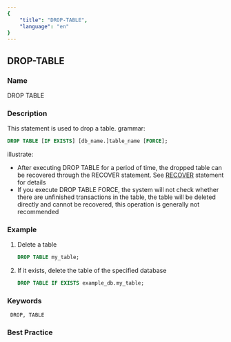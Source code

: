```yaml
---
{
    "title": "DROP-TABLE",
    "language": "en"
}
---
```


<!--
Licensed to the Apache Software Foundation (ASF) under one
or more contributor license agreements.  See the NOTICE file
distributed with this work for additional information
regarding copyright ownership.  The ASF licenses this file
to you under the Apache License, Version 2.0 (the
"License"); you may not use this file except in compliance
with the License.  You may obtain a copy of the License at

  http://www.apache.org/licenses/LICENSE-2.0

Unless required by applicable law or agreed to in writing,
software distributed under the License is distributed on an
"AS IS" BASIS, WITHOUT WARRANTIES OR CONDITIONS OF ANY
KIND, either express or implied.  See the License for the
specific language governing permissions and limitations
under the License.
-->

## DROP-TABLE

### Name

DROP TABLE

### Description

This statement is used to drop a table.
grammar:

```sql
DROP TABLE [IF EXISTS] [db_name.]table_name [FORCE];
````


illustrate:

- After executing DROP TABLE for a period of time, the dropped table can be recovered through the RECOVER statement. See [RECOVER](../../Data-Definition-Statements/Backup-and-Restore/RECOVER.md) statement for details
- If you execute DROP TABLE FORCE, the system will not check whether there are unfinished transactions in the table, the table will be deleted directly and cannot be recovered, this operation is generally not recommended

### Example

1. Delete a table
   
     ```sql
     DROP TABLE my_table;
     ````
    
2. If it exists, delete the table of the specified database
   
     ```sql
     DROP TABLE IF EXISTS example_db.my_table;
     ````

### Keywords

     DROP, TABLE

### Best Practice
